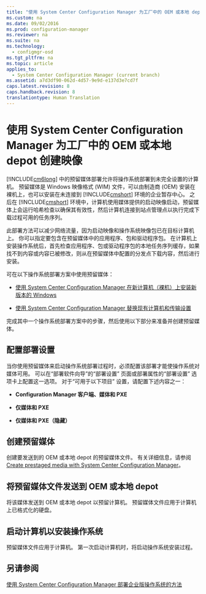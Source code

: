 ```yaml
---
title: "使用 System Center Configuration Manager 为工厂中的 OEM 或本地 depot 创建映像"
ms.custom: na
ms.date: 09/02/2016
ms.prod: configuration-manager
ms.reviewer: na
ms.suite: na
ms.technology: 
  - configmgr-osd
ms.tgt_pltfrm: na
ms.topic: article
applies_to: 
  - System Center Configuration Manager (current branch)
ms.assetid: a7d3df90-062d-4d57-9e9d-e137d3e7cd7f
caps.latest.revision: 8
caps.handback.revision: 8
translationtype: Human Translation
---
```

# 使用 System Center Configuration Manager 为工厂中的 OEM 或本地 depot 创建映像
[!INCLUDE[cm6long](../LocTest/includes/cm6long_md.md)] 中的预留媒体部署允许将操作系统部署到未完全设置的计算机。 预留媒体是 Windows 映像格式 (WIM) 文件，可以由制造商 (OEM) 安装在裸机上，也可以安装在未连接到 [!INCLUDE[cmshort](../LocTest/includes/cmshort_md.md)] 环境的企业暂存中心。 之后在 [!INCLUDE[cmshort](../LocTest/includes/cmshort_md.md)] 环境中，计算机使用媒体提供的启动映像启动，预留媒体上会运行哈希检查以确保其有效性，然后计算机连接到站点管理点以执行完成下载过程可用的任务序列。 

  
此部署方法可以减少网络流量，因为启动映像和操作系统映像包已在目标计算机上。 你可以指定要包含在预留媒体中的应用程序、包和驱动程序包。 在计算机上安装操作系统后，首先检查应用程序、包或驱动程序包的本地任务序列缓存，如果找不到内容或内容已被修改，则从在预留媒体中配置的分发点下载内容，然后进行安装。  
  
 可在以下操作系统部署方案中使用预留媒体：  
  
-   [使用 System Center Configuration Manager 在新计算机（裸机）上安装新版本的 Windows](../LocTest/Install-a-new-version-of-Windows-on-a-new-computer--bare-metal--with-System-Center-Configuration-Manager.md)  
  
-   [使用 System Center Configuration Manager 替换现有计算机和传输设置](../LocTest/Replace-an-existing-computer-and-transfer-settings-with-System-Center-Configuration-Manager.md)  
  
 完成其中一个操作系统部署方案中的步骤，然后使用以下部分来准备并创建预留媒体。  
  
## 配置部署设置  
 当你使用预留媒体来启动操作系统部署过程时，必须配置该部署才能使操作系统对媒体可用。 可以在“部署软件向导”的“部署设置”  页面或部署属性的“部署设置”  选项卡上配置这一选项。  对于“可用于以下项目”  设置，请配置下述内容之一：  
  
-   **Configuration Manager 客户端、媒体和 PXE**  
  
-   **仅媒体和 PXE**  
  
-   **仅媒体和 PXE（隐藏）**  
  
## 创建预留媒体  
 创建要发送到的 OEM 或本地 depot 的预留媒体文件。 有关详细信息，请参阅 [Create prestaged media with System Center Configuration Manager](../LocTest/Create-prestaged-media-with-System-Center-Configuration-Manager.md)。  
  
## 将预留媒体文件发送到 OEM 或本地 depot  
 将该媒体发送到 OEM 或本地 depot 以预留计算机。 预留媒体文件应用于计算机上已格式化的硬盘。  
  
## 启动计算机以安装操作系统  
 预留媒体文件应用于计算机。 第一次启动计算机时，将启动操作系统安装过程。  
  
## 另请参阅  
 [使用 System Center Configuration Manager 部署企业版操作系统的方法](../LocTest/Methods-to-deploy-enterprise-operating-systems-using-System-Center-Configuration-Manager.md)